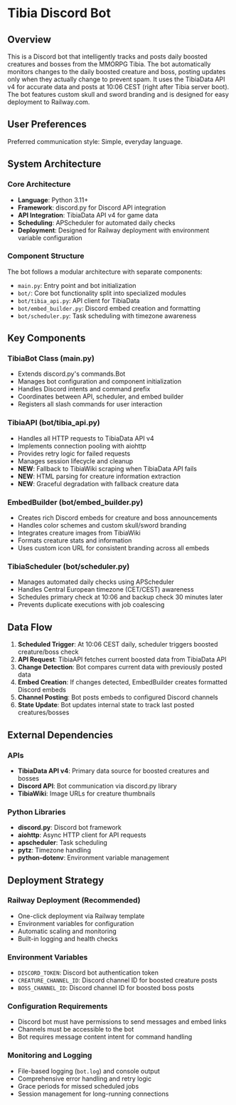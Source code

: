 # Tibia Discord Bot

## Overview

This is a Discord bot that intelligently tracks and posts daily boosted creatures and bosses from the MMORPG Tibia. The bot automatically monitors changes to the daily boosted creature and boss, posting updates only when they actually change to prevent spam. It uses the TibiaData API v4 for accurate data and posts at 10:06 CEST (right after Tibia server boot). The bot features custom skull and sword branding and is designed for easy deployment to Railway.com.

## User Preferences

Preferred communication style: Simple, everyday language.

## System Architecture

### Core Architecture
- **Language**: Python 3.11+
- **Framework**: discord.py for Discord API integration
- **API Integration**: TibiaData API v4 for game data
- **Scheduling**: APScheduler for automated daily checks
- **Deployment**: Designed for Railway deployment with environment variable configuration

### Component Structure
The bot follows a modular architecture with separate components:
- `main.py`: Entry point and bot initialization
- `bot/`: Core bot functionality split into specialized modules
- `bot/tibia_api.py`: API client for TibiaData
- `bot/embed_builder.py`: Discord embed creation and formatting
- `bot/scheduler.py`: Task scheduling with timezone awareness

## Key Components

### TibiaBot Class (main.py)
- Extends discord.py's commands.Bot
- Manages bot configuration and component initialization
- Handles Discord intents and command prefix
- Coordinates between API, scheduler, and embed builder
- Registers all slash commands for user interaction

### TibiaAPI (bot/tibia_api.py)
- Handles all HTTP requests to TibiaData API v4
- Implements connection pooling with aiohttp
- Provides retry logic for failed requests
- Manages session lifecycle and cleanup
- **NEW**: Fallback to TibiaWiki scraping when TibiaData API fails
- **NEW**: HTML parsing for creature information extraction
- **NEW**: Graceful degradation with fallback creature data

### EmbedBuilder (bot/embed_builder.py)
- Creates rich Discord embeds for creature and boss announcements
- Handles color schemes and custom skull/sword branding
- Integrates creature images from TibiaWiki
- Formats creature stats and information
- Uses custom icon URL for consistent branding across all embeds

### TibiaScheduler (bot/scheduler.py)
- Manages automated daily checks using APScheduler
- Handles Central European timezone (CET/CEST) awareness
- Schedules primary check at 10:06 and backup check 30 minutes later
- Prevents duplicate executions with job coalescing

## Data Flow

1. **Scheduled Trigger**: At 10:06 CEST daily, scheduler triggers boosted creature/boss check
2. **API Request**: TibiaAPI fetches current boosted data from TibiaData API
3. **Change Detection**: Bot compares current data with previously posted data
4. **Embed Creation**: If changes detected, EmbedBuilder creates formatted Discord embeds
5. **Channel Posting**: Bot posts embeds to configured Discord channels
6. **State Update**: Bot updates internal state to track last posted creatures/bosses

## External Dependencies

### APIs
- **TibiaData API v4**: Primary data source for boosted creatures and bosses
- **Discord API**: Bot communication via discord.py library
- **TibiaWiki**: Image URLs for creature thumbnails

### Python Libraries
- **discord.py**: Discord bot framework
- **aiohttp**: Async HTTP client for API requests
- **apscheduler**: Task scheduling
- **pytz**: Timezone handling
- **python-dotenv**: Environment variable management

## Deployment Strategy

### Railway Deployment (Recommended)
- One-click deployment via Railway template
- Environment variables for configuration
- Automatic scaling and monitoring
- Built-in logging and health checks

### Environment Variables
- `DISCORD_TOKEN`: Discord bot authentication token
- `CREATURE_CHANNEL_ID`: Discord channel ID for boosted creature posts
- `BOSS_CHANNEL_ID`: Discord channel ID for boosted boss posts

### Configuration Requirements
- Discord bot must have permissions to send messages and embed links
- Channels must be accessible to the bot
- Bot requires message content intent for command handling

### Monitoring and Logging
- File-based logging (`bot.log`) and console output
- Comprehensive error handling and retry logic
- Grace periods for missed scheduled jobs
- Session management for long-running connections